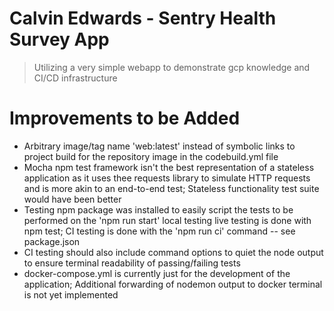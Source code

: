 # Calvin Edwards - Sentry Health Survey App
> Utilizing a very simple webapp to demonstrate gcp knowledge and CI/CD infrastructure

# Improvements to be Added

  - Arbitrary image/tag name 'web:latest' instead of symbolic links to project build for the repository image in the codebuild.yml file
  - Mocha npm test framework isn't the best representation of a stateless application as it uses thee requests library to simulate HTTP requests and is more akin to an end-to-end test; Stateless functionality test suite would have been better
  - Testing npm package was installed to easily script the tests to be performed on the 'npm run start' local testing live testing is done with npm test; CI testing is done with the 'npm run ci' command -- see package.json
  - CI testing should also include command options to quiet the node output to ensure terminal readability of passing/failing tests
  - docker-compose.yml is currently just for the development of the application; Additional forwarding of nodemon output to docker terminal is not yet implemented
